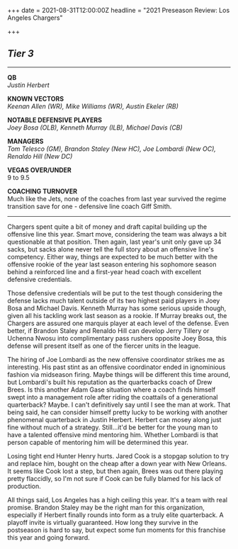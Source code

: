 +++
date = 2021-08-31T12:00:00Z
headline = "2021 Preseason Review: Los Angeles Chargers"

+++
## _Tier 3_

***

**QB**  
_Justin Herbert_

**KNOWN VECTORS**  
_Keenan Allen (WR), Mike Williams (WR), Austin Ekeler (RB)_

**NOTABLE DEFENSIVE PLAYERS**  
_Joey Bosa (OLB), Kenneth Murray (ILB), Michael Davis (CB)_

**MANAGERS**  
_Tom Telesco (GM), Brandon Staley (New HC), Joe Lombardi (New OC), Renaldo Hill (New DC)_

**VEGAS OVER/UNDER**  
9 to 9.5

**COACHING TURNOVER**  
Much like the Jets, none of the coaches from last year survived the regime transition save for one - defensive line coach Giff Smith.

***

Chargers spent quite a bit of money and draft capital building up the offensive line this year. Smart move, considering the team was always a bit questionable at that position. Then again, last year's unit only gave up 34 sacks, but sacks alone never tell the full story about an offensive line's competency. Either way, things are expected to be much better with the offensive rookie of the year last season entering his sophomore season behind a reinforced line and a first-year head coach with excellent defensive credentials.

Those defensive credentials will be put to the test though considering the defense lacks much talent outside of its two highest paid players in Joey Bosa and Michael Davis. Kenneth Murray has some serious upside though, given all his tackling work last season as a rookie. If Murray breaks out, the Chargers are assured one marquis player at each level of the defense. Even better, if Brandon Staley and Renaldo Hill can develop Jerry Tillery or Uchenna Nwosu into complimentary pass rushers opposite Joey Bosa, this defense will present itself as one of the fiercer units in the league.

The hiring of Joe Lombardi as the new offensive coordinator strikes me as interesting. His past stint as an offensive coordinator ended in ignominious fashion via midseason firing. Maybe things will be different this time around, but Lombardi's built his reputation as the quarterbacks coach of Drew Brees. Is this another Adam Gase situation where a coach finds himself swept into a management role after riding the coattails of a generational quarterback? Maybe. I can't definitively say until I see the man at work. That being said, he can consider himself pretty lucky to be working with another phenomenal quarterback in Justin Herbert. Herbert can mosey along just fine without much of a strategy. Still...it'd be better for the young man to have a talented offensive mind mentoring him. Whether Lombardi is that person capable of mentoring him will be determined this year.

Losing tight end Hunter Henry hurts. Jared Cook is a stopgap solution to try and replace him, bought on the cheap after a down year with New Orleans. It seems like Cook lost a step, but then again, Brees was out there playing pretty flaccidly, so I'm not sure if Cook can be fully blamed for his lack of production.

All things said, Los Angeles has a high ceiling this year. It's a team with real promise. Brandon Staley may be the right man for this organization, especially if Herbert finally rounds into form as a truly elite quarterback. A playoff invite is virtually guaranteed. How long they survive in the postseason is hard to say, but expect some fun moments for this franchise this year and going forward.